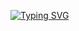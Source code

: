[![Typing SVG](https://readme-typing-svg.herokuapp.com?color=%2336BCF7&center=true&vCenter=true&lines=Hello%2C+I'm+Nilesh!;Welcome+to+my+GitHub+profile.;+;%3C+My+Introduction+%3E;I%E2%80%99m+interested+in+Coding+a+lot!;I%E2%80%99m+currently+learning+Python.;Thinking+of+Web+Development.;+;%3C+Fun+Fact+%3E;%23IDoCodingOnAndroidPhoneOnly)](https://git.io/typing-svg)
